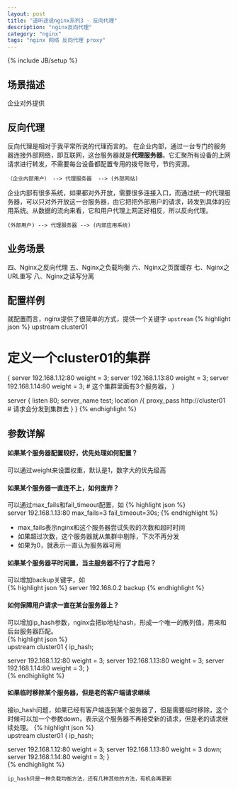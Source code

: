 ```yaml
---
layout: post
title: "道听途说nginx系列3 - 反向代理"
description: "nginx反向代理"
category: "nginx"
tags: "nginx 网络 反向代理 proxy"
---
```

{% include JB/setup %}

## 场景描述
企业对外提供

## 反向代理
   反向代理是相对于我平常所说的代理而言的。
   在企业内部，通过一台专门的服务器连接外部网络，即互联网，这台服务器就是**代理服务器**。它汇聚所有设备的上网请求进行转发，不需要每台设备都配置专用的拨号账号，节约资源。  
   
	（企业内部用户） --> 代理服务器  --> (外部网站)
   
   企业内部有很多系统，如果都对外开放，需要很多连接入口，而通过统一的代理服务器，可以只对外开放这一台服务器，由它把把外部用户的请求，转发到具体的应用系统。从数据的流向来看，它和用户代理上网正好相反，所以反向代理。
   
	(外部用户) --> 代理服务器 --> (内部应用系统)

## 业务场景

四、Nginx之反向代理
五、Nginx之负载均衡
六、Nginx之页面缓存
七、Nginx之URL重写
八、Nginx之读写分离	
	
## 配置样例
  就配置而言，nginx提供了很简单的方式，提供一个关键字 `upstream`
  {% highlight json %} 
  upstream  cluster01
  # 定义一个cluster01的集群
  {
  	server 192.168.1.12:80 weight = 3;
  	server 192.168.1.13:80 weight = 3;
  	server 192.168.1.14:80 weight = 3;
  	# 这个集群里面有3个服务器，
  }
  
  server {
  	listen  80;
  	server_name test;
  	location /{
  		proxy_pass http://cluster01
  		# 请求会分发到集群去
  	}
  }
  {% endhighlight  %}
 
## 参数详解

#### 如果某个服务器配置较好，优先处理如何配置？
  可以通过weight来设置权重，默认是1，数字大的优先级高
  
#### 如果某个服务器一直连不上，如何废弃？
  可以通过max_fails和fail_timeout配置，如 
  {% highlight json %}  
  server 192.168.1.13:80  max_fails=3 fail_timeout=30s;
  {% endhighlight  %} 
  
  * max_fails表示nginx和这个服务器尝试失败的次数和超时时间
  * 如果超过次数，这个服务器就从集群中剔除，下次不再分发
  * 如果为0，就表示一直认为服务器可用  
 
#### 如果某个服务器平时闲置，当主服务器不行了才启用？
  可以增加backup关键字，如  
  {% highlight json %} 
  server 192.168.0.2  backup
  {% endhighlight  %} 
  
#### 如何保障用户请求一直在某台服务器上？
  可以增加ip_hash参数，nginx会把ip地址hash，形成一个唯一的散列值，用来和后台服务器匹配。  
{% highlight json %}   
upstream cluster01 {
   ip_hash;

   server 192.168.1.12:80 weight = 3;
   server 192.168.1.13:80 weight = 3;
   server 192.168.1.14:80 weight = 3;
}   
{% endhighlight  %} 

#### 如果临时移除某个服务器，但是老的客户端请求继续
  接ip_hash问题，如果已经有客户端连到某个服务器了，但是需要临时移除，这个时候可以加一个参数down，表示这个服务器不再接受新的请求，但是老的请求继续处理。
{% highlight json %}  
upstream cluster01 {
   ip_hash;

   server 192.168.1.12:80 weight = 3;
   server 192.168.1.13:80 weight = 3 down;
   server 192.168.1.14:80 weight = 3;
}  
{% endhighlight  %}   

	ip_hash只是一种负载均衡方法，还有几种其他的方法，有机会再更新